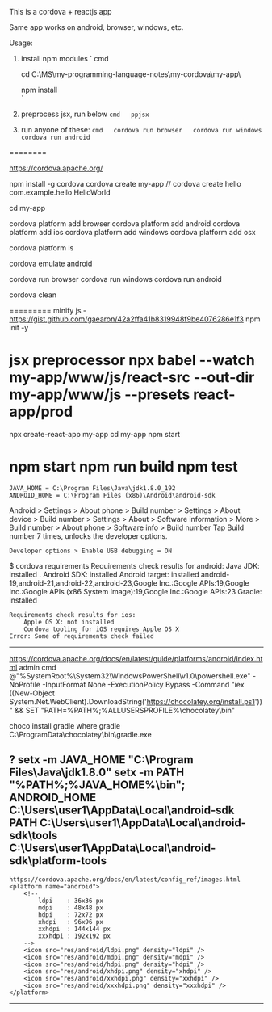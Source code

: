 
This is a cordova + reactjs app

Same app works on android, browser, windows, etc.

Usage:

1. install npm modules
`
    cmd  
    
    cd C:\MS\my-programming-language-notes\my-cordova\my-app\  
    
    npm install  
`
2. preprocess jsx, run below
`
    cmd  
    ppjsx  
`
3. run anyone of these:
`
    cmd  
    cordova run browser  
    cordova run windows  
    cordova run android  
`

========

https://cordova.apache.org/

npm install -g cordova
cordova create my-app
// cordova create hello com.example.hello HelloWorld

cd my-app


cordova platform add browser
cordova platform add android
cordova platform add ios
cordova platform add windows
cordova platform add osx

cordova platform ls

cordova emulate android

cordova run browser
cordova run windows
cordova run android

cordova clean

=========
minify js - https://gist.github.com/gaearon/42a2ffa41b8319948f9be4076286e1f3
npm init -y

jsx preprocessor
    npx babel --watch my-app/www/js/react-src --out-dir my-app/www/js --presets react-app/prod
=========

npx create-react-app my-app
cd my-app
npm start

npm start
npm run build
npm test
=========

    JAVA_HOME = C:\Program Files\Java\jdk1.8.0_192
    ANDROID_HOME = C:\Program Files (x86)\Android\android-sdk

Android
    > Settings > About phone > Build number
    > Settings > About device > Build number
    > Settings > About > Software information > More > Build number
    > About phone > Software info > Build number
    Tap Build number 7 times, unlocks the developer options.

    Developer options > Enable USB debugging = ON


$ cordova requirements
    Requirements check results for android:
        Java JDK: installed .
        Android SDK: installed
        Android target: installed android-19,android-21,android-22,android-23,Google Inc.:Google APIs:19,Google Inc.:Google APIs (x86 System Image):19,Google Inc.:Google APIs:23
        Gradle: installed

    Requirements check results for ios:
        Apple OS X: not installed
        Cordova tooling for iOS requires Apple OS X
    Error: Some of requirements check failed

---
https://cordova.apache.org/docs/en/latest/guide/platforms/android/index.html
admin cmd
    @"%SystemRoot%\System32\WindowsPowerShell\v1.0\powershell.exe" -NoProfile -InputFormat None -ExecutionPolicy Bypass -Command "iex ((New-Object System.Net.WebClient).DownloadString('https://chocolatey.org/install.ps1'))" && SET "PATH=%PATH%;%ALLUSERSPROFILE%\chocolatey\bin"

choco install gradle
    where gradle
        C:\ProgramData\chocolatey\bin\gradle.exe

?
    setx -m JAVA_HOME "C:\Program Files\Java\jdk1.8.0"
    setx -m PATH "%PATH%;%JAVA_HOME%\bin";
ANDROID_HOME
    C:\Users\user1\AppData\Local\android-sdk\
PATH
    C:\Users\user1\AppData\Local\android-sdk\tools
    C:\Users\user1\AppData\Local\android-sdk\platform-tools
---
    https://cordova.apache.org/docs/en/latest/config_ref/images.html
    <platform name="android">
        <!--
            ldpi    : 36x36 px
            mdpi    : 48x48 px
            hdpi    : 72x72 px
            xhdpi   : 96x96 px
            xxhdpi  : 144x144 px
            xxxhdpi : 192x192 px
        -->
        <icon src="res/android/ldpi.png" density="ldpi" />
        <icon src="res/android/mdpi.png" density="mdpi" />
        <icon src="res/android/hdpi.png" density="hdpi" />
        <icon src="res/android/xhdpi.png" density="xhdpi" />
        <icon src="res/android/xxhdpi.png" density="xxhdpi" />
        <icon src="res/android/xxxhdpi.png" density="xxxhdpi" />
    </platform>
---
